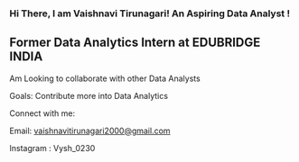 ### Hi There, I am Vaishnavi Tirunagari! An Aspiring Data Analyst !
## Former Data Analytics Intern at EDUBRIDGE INDIA
Am Looking to collaborate with other Data Analysts

Goals: Contribute more into Data Analytics 

Connect with me:

Email: vaishnavitirunagari2000@gmail.com

Instagram : Vysh_0230
